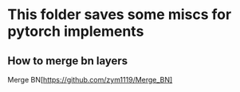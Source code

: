 # This folder saves some miscs for pytorch implements

## How to merge bn layers
Merge BN[https://github.com/zym1119/Merge_BN]
